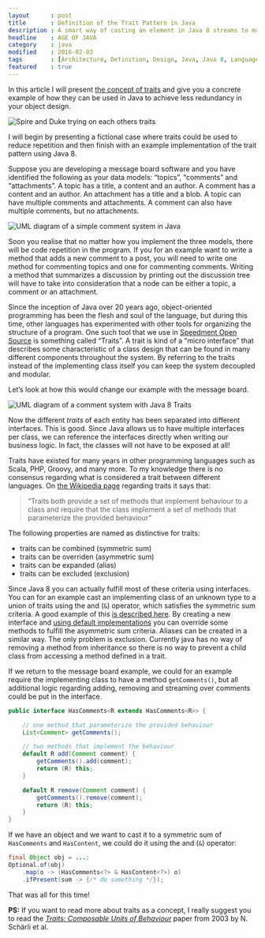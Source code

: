 ```yaml
---
layout      : post
title       : Definition of the Trait Pattern in Java
description : A smart way of casting an element in Java 8 streams to multiple interfaces at once using traits.
headline    : AGE OF JAVA
category    : java
modified    : 2016-02-03
tags        : [Architecture, Definition, Design, Java, Java 8, Languages, Mixins, Multiple Inheritance, Object Oriented, Pattern, Scientific, Traits]
featured    : true
---
```


In this article I will present [the concept of traits](/website/java/Using-Traits-in-Java-8) and give you a concrete example of how they can be used in Java to achieve less redundancy in your object design.

<img src="/website/images/2016-02-03/traitlike.png" alt="Spire and Duke trying on each others traits" />

I will begin by presenting a fictional case where traits could be used to reduce repetition and then finish with an example implementation of the trait pattern using Java 8.

Suppose you are developing a message board software and you have identified the following as your data models: “topics”, “comments” and “attachments”. A topic has a title, a content and an author. A comment has a content and an author. An attachment has a title and a blob. A topic can have multiple comments and attachments. A comment can also have multiple comments, but no attachments.

<img src="/website/images/2016-02-03/system.png" alt="UML diagram of a simple comment system in Java" />

Soon you realise that no matter how you implement the three models, there will be code repetition in the program. If you for an example want to write a method that adds a new comment to a post, you will need to write one method for commenting topics and one for commenting comments. Writing a method that summarizes a discussion by printing out the discussion tree will have to take into consideration that a node can be either a topic, a comment or an attachment.

Since the inception of Java over 20 years ago, object-oriented programming has been the flesh and soul of the language, but during this time, other languages has experimented with other tools for organizing the structure of a program. One such tool that we use in [Speedment Open Source](https://github.com/speedment/speedment) is something called “Traits”. A trait is kind of a “micro interface” that describes some characteristic of a class design that can be found in many different components throughout the system. By referring to the traits instead of the implementing class itself you can keep the system decoupled and modular.

Let’s look at how this would change our example with the message board.

<img src="/website/images/2016-02-03/complex-with-traits.png" alt="UML diagram of a comment system with Java 8 Traits" />

Now the different _traits_ of each entity has been separated into different interfaces. This is good. Since Java allows us to have multiple interfaces per class, we can reference the interfaces directly when writing our business logic. In fact, the classes will not have to be exposed at all!

Traits have existed for many years in other programming languages such as Scala, PHP, Groovy, and many more. To my knowledge there is no consensus regarding what is considered a trait between different languages. On [the Wikipedia page](https://en.wikipedia.org/wiki/Trait_(computer_programming)#Characteristics) regarding traits it says that:

> “Traits both provide a set of methods that implement behaviour to a class and require that the class implement a set of methods that parameterize the provided behaviour”

The following properties are named as distinctive for traits:

* traits can be combined (symmetric sum)
* traits can be overriden (asymmetric sum)
* traits can be expanded (alias)
* traits can be excluded (exclusion)

Since Java 8 you can actually fulfill most of these criteria using interfaces. You can for an example cast an implementing class of an unknown type to a union of traits using the and (`&`) operator, which satisfies the symmetric sum criteria. A good example of this [is described here](/website/java/Using-Traits-in-Java-8). By creating a new interface and [using default implementations](https://docs.oracle.com/javase/tutorial/java/IandI/defaultmethods.html) you can override some methods to fulfill the asymmetric sum criteria. Aliases can be created in a similar way. The only problem is exclusion. Currently java has no way of removing a method from inheritance so there is no way to prevent a child class from accessing a method defined in a trait.

If we return to the message board example, we could for an example require the implementing class to have a method `getComments()`, but all additional logic regarding adding, removing and streaming over comments could be put in the interface.

```java
public interface HasComments<R extends HasComments<R>> {

    // one method that parameterize the provided behaviour
    List<Comment> getComments();

    // two methods that implement the behaviour
    default R add(Comment comment) {
        getComments().add(comment);
        return (R) this;
    }

    default R remove(Comment comment) {
        getComments().remove(comment);
        return (R) this;
    }
}
```

If we have an object and we want to cast it to a symmetric sum of `HasComments` and `HasContent`, we could do it using the and (`&`) operator:

```java
final Object obj = ...;
Optional.of(obj)
    .map(o -> (HasComments<?> & HasContent<?>) o)
    .ifPresent(sum -> {/* do something */});
```

That was all for this time!

**PS:** If you want to read more about traits as a concept, I really suggest you to read the <cite>[Traits: Composable Units of Behaviour](http://scg.unibe.ch/archive/papers/Scha03aTraits.pdf)</cite> paper from 2003 by N. Schärli et al.

